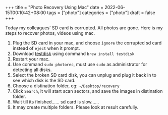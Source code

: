 +++
title = "Photo Recovery Using Mac"
date = 2022-06-15T00:10:42+08:00
tags = ["photo"]
categories = ["photo"]
draft = false
+++

Today my colleagues' SD card is corrupted. All photos are gone. Here is my steps to recover photos, videos using mac.

1. Plug the SD card in your mac, and choose `ignore` the corrupted sd card instead of `eject` when it prompt.
1. Download [testdisk](https://www.cgsecurity.org/wiki/TestDisk) using command `brew install testdisk`
1. Restart your mac.
1. Use command `sudo photorec`, must use `sudo` as administrator for detecting all disks.
1. Select the broken SD card disk, you can unplug and plug it back in to see which disk is the SD card.
1. Choose a distination folder, eg: `~/Desktop/recovery`
1. Click `Search`, it will start scan sectors, and save the images in distination folder.
1. Wait till its finished...... sd card is slow......
1. It may create multiple folders. Please look at result carefully.

